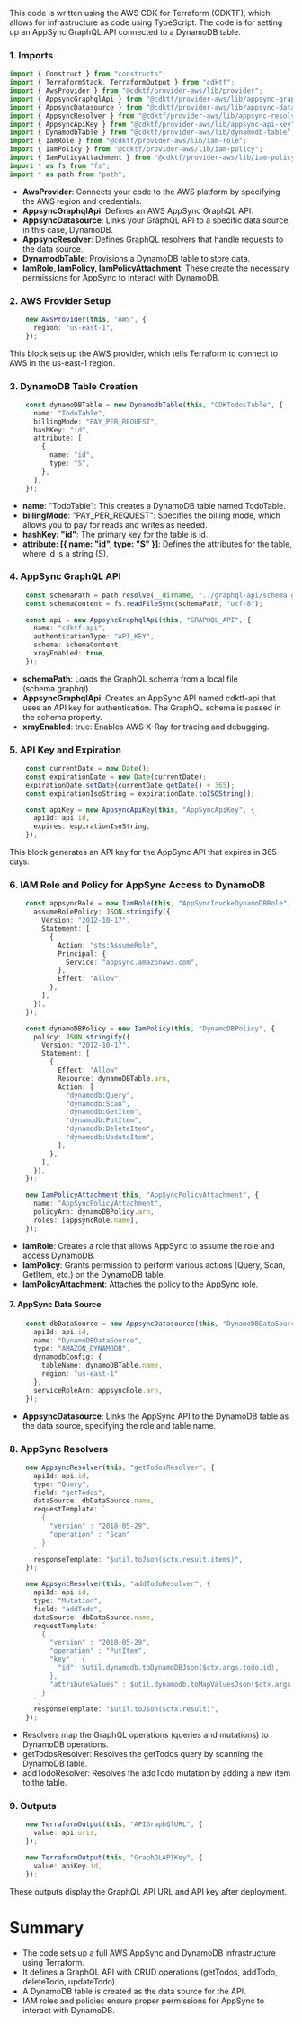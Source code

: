 This code is written using the AWS CDK for Terraform (CDKTF), which allows for infrastructure as code using TypeScript. The code is for setting up an AppSync GraphQL API connected to a DynamoDB table.


### 1. Imports

```typescript
import { Construct } from "constructs";
import { TerraformStack, TerraformOutput } from "cdktf";
import { AwsProvider } from "@cdktf/provider-aws/lib/provider";
import { AppsyncGraphqlApi } from "@cdktf/provider-aws/lib/appsync-graphql-api";
import { AppsyncDatasource } from "@cdktf/provider-aws/lib/appsync-datasource";
import { AppsyncResolver } from "@cdktf/provider-aws/lib/appsync-resolver";
import { AppsyncApiKey } from "@cdktf/provider-aws/lib/appsync-api-key";
import { DynamodbTable } from "@cdktf/provider-aws/lib/dynamodb-table";
import { IamRole } from "@cdktf/provider-aws/lib/iam-role";
import { IamPolicy } from "@cdktf/provider-aws/lib/iam-policy";
import { IamPolicyAttachment } from "@cdktf/provider-aws/lib/iam-policy-attachment";
import * as fs from "fs";
import * as path from "path";

```

- **AwsProvider**: Connects your code to the AWS platform by specifying the AWS region and credentials.
- **AppsyncGraphqlApi**: Defines an AWS AppSync GraphQL API.
- **AppsyncDatasource**: Links your GraphQL API to a specific data source, in this case, DynamoDB.
- **AppsyncResolver**: Defines GraphQL resolvers that handle requests to the data source.
- **DynamodbTable**: Provisions a DynamoDB table to store data.
- **IamRole, IamPolicy, IamPolicyAttachment**: These create the necessary permissions for AppSync to interact with DynamoDB.



### 2. AWS Provider Setup
```typescript
    new AwsProvider(this, "AWS", {
      region: "us-east-1",
    });

```
This block sets up the AWS provider, which tells Terraform to connect to AWS in the us-east-1 region.



### 3. DynamoDB Table Creation
```typescript
    const dynamoDBTable = new DynamodbTable(this, "CDKTodosTable", {
      name: "TodoTable",
      billingMode: "PAY_PER_REQUEST",
      hashKey: "id",
      attribute: [
        {
          name: "id",
          type: "S",
        },
      ],
    });

```

- **name**: "TodoTable": This creates a DynamoDB table named TodoTable.
- **billingMode**: "PAY_PER_REQUEST": Specifies the billing mode, which allows you to pay for reads and writes as needed.
- **hashKey: "id"**: The primary key for the table is id.
- **attribute: [{ name: "id", type: "S" }]**: Defines the attributes for the table, where id is a string (S).

### 4. AppSync GraphQL API

```typescript
    const schemaPath = path.resolve(__dirname, "../graphql-api/schema.graphql");
    const schemaContent = fs.readFileSync(schemaPath, "utf-8");

    const api = new AppsyncGraphqlApi(this, "GRAPHQL_API", {
      name: "cdktf-api",
      authenticationType: "API_KEY",
      schema: schemaContent,
      xrayEnabled: true,
    });

```
- **schemaPath**: Loads the GraphQL schema from a local file (schema.graphql).
- **AppsyncGraphqlApi**: Creates an AppSync API named cdktf-api that uses an API key for authentication. The GraphQL schema is passed in the schema property.
- **xrayEnabled**: true: Enables AWS X-Ray for tracing and debugging.


### 5. API Key and Expiration


```typescript
    const currentDate = new Date();
    const expirationDate = new Date(currentDate);
    expirationDate.setDate(currentDate.getDate() + 365);
    const expirationIsoString = expirationDate.toISOString();

    const apiKey = new AppsyncApiKey(this, "AppSyncApiKey", {
      apiId: api.id,
      expires: expirationIsoString,
    });

```
This block generates an API key for the AppSync API that expires in 365 days.


### 6. IAM Role and Policy for AppSync Access to DynamoDB

```typescript
    const appsyncRole = new IamRole(this, "AppSyncInvokeDynamoDBRole", {
      assumeRolePolicy: JSON.stringify({
        Version: "2012-10-17",
        Statement: [
          {
            Action: "sts:AssumeRole",
            Principal: {
              Service: "appsync.amazonaws.com",
            },
            Effect: "Allow",
          },
        ],
      }),
    });

    const dynamoDBPolicy = new IamPolicy(this, "DynamoDBPolicy", {
      policy: JSON.stringify({
        Version: "2012-10-17",
        Statement: [
          {
            Effect: "Allow",
            Resource: dynamoDBTable.arn,
            Action: [
              "dynamodb:Query",
              "dynamodb:Scan",
              "dynamodb:GetItem",
              "dynamodb:PutItem",
              "dynamodb:DeleteItem",
              "dynamodb:UpdateItem",
            ],
          },
        ],
      }),
    });

    new IamPolicyAttachment(this, "AppSyncPolicyAttachment", {
      name: "AppSyncPolicyAttachment",
      policyArn: dynamoDBPolicy.arn,
      roles: [appsyncRole.name],
    });

```

- **IamRole**: Creates a role that allows AppSync to assume the role and access DynamoDB.
- **IamPolicy**: Grants permission to perform various actions (Query, Scan, GetItem, etc.) on the DynamoDB table.
- **IamPolicyAttachment**: Attaches the policy to the AppSync role.


#### 7. AppSync Data Source

```typescript
    const dbDataSource = new AppsyncDatasource(this, "DynamoDBDataSource", {
      apiId: api.id,
      name: "DynamoDBDataSource",
      type: "AMAZON_DYNAMODB",
      dynamodbConfig: {
        tableName: dynamoDBTable.name,
        region: "us-east-1",
      },
      serviceRoleArn: appsyncRole.arn,
    });

```
- **AppsyncDatasource**: Links the AppSync API to the DynamoDB table as the data source, specifying the role and table name.


### 8. AppSync Resolvers

```typescript
    new AppsyncResolver(this, "getTodosResolver", {
      apiId: api.id,
      type: "Query",
      field: "getTodos",
      dataSource: dbDataSource.name,
      requestTemplate: `
        {
          "version" : "2018-05-29",
          "operation" : "Scan"
        }
      `,
      responseTemplate: "$util.toJson($ctx.result.items)",
    });

    new AppsyncResolver(this, "addTodoResolver", {
      apiId: api.id,
      type: "Mutation",
      field: "addTodo",
      dataSource: dbDataSource.name,
      requestTemplate: `
        {
          "version" : "2018-05-29",
          "operation" : "PutItem",
          "key" : {
            "id": $util.dynamodb.toDynamoDBJson($ctx.args.todo.id),
          },
          "attributeValues" : $util.dynamodb.toMapValuesJson($ctx.args.todo)
        }
      `,
      responseTemplate: "$util.toJson($ctx.result)",
    });

```

- Resolvers map the GraphQL operations (queries and mutations) to DynamoDB operations.
- getTodosResolver: Resolves the getTodos query by scanning the DynamoDB table.
- addTodoResolver: Resolves the addTodo mutation by adding a new item to the table.

### 9. Outputs

```typescript
    new TerraformOutput(this, "APIGraphQlURL", {
      value: api.uris,
    });

    new TerraformOutput(this, "GraphQLAPIKey", {
      value: apiKey.id,
    });

```
These outputs display the GraphQL API URL and API key after deployment.

# Summary


- The code sets up a full AWS AppSync and DynamoDB infrastructure using Terraform.
- It defines a GraphQL API with CRUD operations (getTodos, addTodo, deleteTodo, updateTodo).
- A DynamoDB table is created as the data source for the API.
- IAM roles and policies ensure proper permissions for AppSync to interact with DynamoDB.





